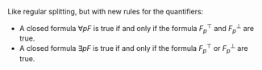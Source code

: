 Like regular splitting, but with new rules for the quantifiers:
-   A closed formula $\forall p F$ is true if and only if the formula $F_p^\top$ and $F_p^\bot$ are true.
-   A closed formula $\exists p F$ is true if and only if the formula $F_p^\top$ or $F_p^\bot$ are true.